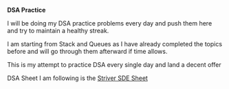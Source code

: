 **DSA Practice**

I will be doing my DSA practice problems every day and push them here and try to maintain a healthy streak.

I am starting from Stack and Queues as I have already completed the topics before and will go through them afterward if time allows.

This is my attempt to practice DSA every single day and land a decent offer

DSA Sheet I am following is the [Striver SDE Sheet](https://takeuforward.org/interviews/strivers-sde-sheet-top-coding-interview-problems/)
